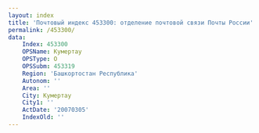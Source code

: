 ```yaml
---
layout: index
title: 'Почтовый индекс 453300: отделение почтовой связи Почты России'
permalink: /453300/
data:
    Index: 453300
    OPSName: Кумертау
    OPSType: О
    OPSSubm: 453319
    Region: 'Башкортостан Республика'
    Autonom: ''
    Area: ''
    City: Кумертау
    City1: ''
    ActDate: '20070305'
    IndexOld: ''
---
```

